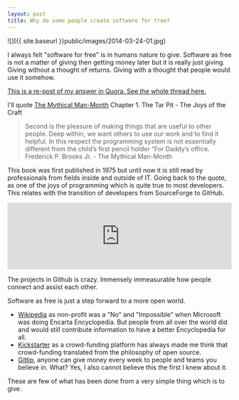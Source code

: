 ```yaml
---
layout: post
title: Why do some people create software for free?
---
```


![]({{ site.baseurl }}public/images/2014-03-24-01.jpg)

I always felt "software for free" is in humans nature to give. Software as free is not a matter of giving then getting money later but it is really just giving. Giving without a thought of returns. Giving with a thought that people would use it somehow.

<!--more-->

<p class="message">
  <a href="http://www.quora.com/Why-do-some-people-create-software-for-free">This is a re-post of my answer in Quora. See the whole thread here.</a>
</p>

I'll quote [The Mythical Man-Month](http://www.amazon.com/The-Mythical-Man-Month-Engineering-Anniversary/dp/0201835959) Chapter 1. The Tar Pit - The Joys of the Craft

> Second is the pleasure of making things that are useful to other people. Deep within, we want others to use our work and to find it helpful. In this respect the programming system is not essentially different from the child’s first pencil holder “For Daddy’s office.
> Frederick P. Brooks Jr. - The Mythical Man-Month

This book was first published in 1975 but until now it is still read by professionals from fields inside and outside of IT. Going back to the quote, as one of the joys of programming which is quite true to most developers. This relates with the transition of developers from SourceForge to GitHub.

<iframe width="100%" src="https://www.youtube.com/embed/UIDb6VBO9os" frameborder="0" allowfullscreen></iframe>

The projects in Github is crazy. Immensely immeasurable how people connect and assist each other.

Software as free is just a step forward to a more open world.

- [Wikipedia](http://www.wikipedia.org) as non-profit was a "No" and "Impossible" when Microsoft was doing Encarta Encyclopedia. But people from all over the world did and would still contribute information to have a better Encyclopedia for all.
- [Kickstarter](https://www.kickstarter.com) as a crowd-funding platform has always made me think that crowd-funding translated from the philosophy of open source.
- [Gittip](https://www.gittip.com), anyone can give money every week to people and teams you believe in. What? Yes, I also cannot believe this the first I knew about it.

These are few of what has been done from a very simple thing which is to give.